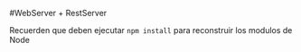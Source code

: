#WebServer + RestServer

Recuerden que deben ejecutar ```npm install``` para reconstruir los modulos de Node